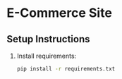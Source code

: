 # E-Commerce Site
## Setup Instructions
1. Install requirements:
   ```bash
   pip install -r requirements.txt